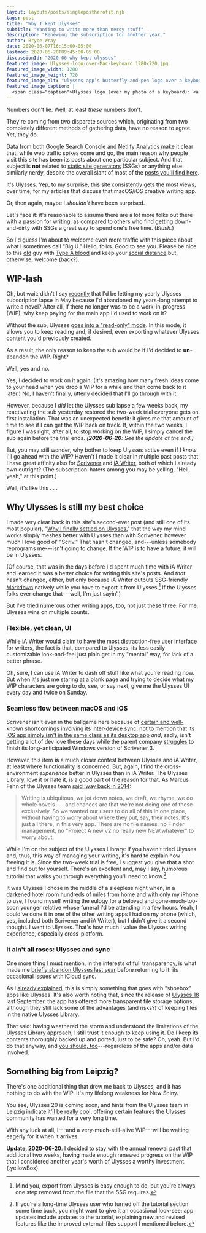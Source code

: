 ```yaml
---
layout: layouts/posts/singlepostherofit.njk
tags: post
title: "Why I kept Ulysses"
subtitle: "Wanting to write more than nerdy stuff"
description: "Renewing the subscription for another year."
author: Bryce Wray
date: 2020-06-07T16:15:00-05:00
lastmod: 2020-06-20T09:45:00-05:00
discussionId: "2020-06-why-kept-ulysses"
featured_image: Ulysses-logo-over-Mac-keyboard_1280x720.jpg
featured_image_width: 1280
featured_image_height: 720
featured_image_alt: "Ulysses app’s butterfly-and-pen logo over a keyboard"
featured_image_caption: |
  <span class="caption">Ulysses logo (over my photo of a keyboard): <a href="https://ulysses.app">Ulysses GmbH & Co.</a></span>
---
```


Numbers don't lie. Well, at least *these* numbers don't.

They're coming from two disparate sources which, originating from two completely different methods of gathering data, have no reason to agree. Yet, they do.

Data from both [Google Search Console](https://search.google.com/search-console/about) and [Netlify Analytics](https://www.netlify.com/products/analytics/) make it clear that, while web traffic spikes come and go, the main reason why people visit this site has been its posts about one particular subject. And that subject is **not** related to [static site generators](https://staticgen.com) (SSGs) or anything else similarly nerdy, despite the overall slant of most of the [posts you'll find here](/posts).

It's [Ulysses](https://ulysses.app). Yep, to my surprise, this site consistently gets the most views, over time, for my articles that discuss that macOS/iOS creative writing app.

Or, then again, maybe I *shouldn't* have been surprised.

Let's face it: it's reasonable to assume there are a lot more folks out there with a passion for writing, as compared to others who find getting down-and-dirty with SSGs a great way to spend one's free time. (*Blush.*)

So I'd guess I'm about to welcome even more traffic with this piece about what I sometimes call "Big U." Hello, folks. Good to see you. Please be nice to this [old](/posts/2019/09/now-im-sixty-four) guy with [Type A blood](https://www.pharmacytimes.com/news/study-suggests-blood-type-a-associated-with-higher-risk-of-covid-19) and keep your [social distance](https://www.cdc.gov/coronavirus/2019-ncov/prevent-getting-sick/social-distancing.html) but, otherwise, welcome (back?).

## WIP-lash

Oh, but wait: didn't I say [recently](/posts/2020/04/murdered-darlings) that I'd be letting my yearly Ulysses subscription lapse in May because I'd abandoned my years-long attempt to write a novel? After all, if there no longer was to be a work-in-progress (WIP), why keep paying for the main app I'd used to work on it?

Without the sub, Ulysses [goes into a "read-only" mode](https://medium.com/building-ulysses/why-were-switching-ulysses-to-subscription-47f80b07a9cd). In this mode, it allows you to keep reading and, if desired, even exporting whatever Ulysses content you'd previously created.

As a result, the only reason to keep the sub would be if I'd decided to **un**-abandon the WIP. Right?

Well, yes and no.

Yes, I decided to work on it again. (It's amazing how many fresh ideas come to your head when you drop a WIP for a while and then come back to it later.) No, I haven't finally, utterly decided that I'll go through with it.

However, because I *did* let the Ulysses sub lapse a few weeks back, my reactivating the sub yesterday restored the two-week trial everyone gets on first installation. That was an unexpected benefit: it gives me that amount of time to see if I can get the WIP back on track. If, within the two weeks, I figure I was right, after all, to stop working on the WIP, I simply cancel the sub again before the trial ends. *(**2020-06-20**: See the update at the end.)*

But, you may still wonder, why bother to keep Ulysses active even if I *know* I'll go ahead with the WIP? Haven't I made it clear in multiple past posts that I have great affinity also for [Scrivener](https://literatureandlatte.com/scrivener/overview) and [iA Writer](https://ia.net/writer), both of which I already own outright? (The subscription-haters among you may be yelling, "Hell, yeah," at this point.)

Well, it's like this&nbsp;.&nbsp;.&nbsp;.

## Why Ulysses is still my best choice

I made very clear back in this site's second-ever post (and still one of its most popular), "[Why I finally settled on Ulysses](/posts/2018/09/why-finally-settled-ulysses)," that the way my mind works simply meshes better with Ulysses than with Scrivener, however much I love good ol' "Scriv." That hasn't changed, and---unless somebody reprograms me---isn't going to change. If the WIP is to have a future, it will be in Ulysses.

(Of course, that was in the days before I'd spent much time with iA Writer and learned it was a better choice for writing this site's posts. And *that* hasn't changed, either, but only because iA Writer outputs SSG-friendly [Markdown](https://daringfireball.net/projects/markdown) natively while you have to export it from Ulysses.[^Export] If the Ulysses folks ever change that---well, I'm just sayin'.)

[^Export]: Mind you, export from Ulysses is easy enough to do, but you're always one step removed from the file that the SSG requires.

But I've tried numerous other writing apps, too, not just these three. For me, Ulysses wins on multiple counts.

### Flexible, yet clean, UI

While iA Writer would claim to have the most distraction-free user interface for writers, the fact is that, compared to Ulysses, its less easily customizable look-and-feel just plain get in my "mental" way, for lack of a better phrase.

Oh, sure, I can use iA Writer to dash off stuff like what you're reading now. But when it's just me staring at a blank page and trying to decide what my WIP characters are going to do, see, or say next, give me the Ulysses UI every day and twice on Sunday.

### Seamless flow between macOS and iOS

Scrivener isn't even in the ballgame here because of [certain and well-known shortcomings involving its inter-device sync](/posts/2019/08/scrivener-and-cloud), not to mention that its [iOS app simply isn't in the same class as its desktop app](https://scrivener.tenderapp.com/help/kb/ios/will-all-desktop-features-be-added-to-scrivener-for-ios) *and*, sadly, isn't getting a lot of dev love these days while the parent company [struggles](https://www.literatureandlatte.com/blog/scrivener-3-for-windows-development-update) to finish its long-anticipated Windows version of Scrivener 3.

However, this item **is** a much closer contest between Ulysses and iA Writer, at least where functionality is concerned. But, again, I find the cross-environment *experience* better in Ulysses than in iA Writer. The Ulysses Library, love it or hate it, is a good part of the reason for that. As Marcus Fehn of the Ulysses team [said ’way back in 2014](https://blog.ulysses.app/designing-the-ulysses-library/):

> Writing is ubiquitous, we jot down notes, we draft, we rhyme, we do whole novels --- and chances are that we're not doing one of these exclusively. So we wanted our users to do all of this in one place, without having to worry about where they put, say, their notes. It's just all there, in this very app. There are no file names, no Finder management, no "Project A new v2 no really new NEW.whatever" to worry about.

While I'm on the subject of the Ulysses Library: if you haven't tried Ulysses and, thus, this way of managing your writing, it's hard to explain how freeing it is. Since the two-week trial is free, I suggest you give that a shot and find out for yourself. There's an excellent and, may I say, humorous tutorial that walks you through everything you'll need to know.[^Tutorial]

[^Tutorial]: If you're a long-time Ulysses user who turned off the tutorial section some time back, you might want to give it an occasional look-see: app updates include updates to the tutorial, explaining new and revised features like the improved external-files support I mentioned before.

It was Ulysses I chose in the middle of a sleepless night when, in a darkened hotel room hundreds of miles from home and with only my iPhone to use, I found myself writing the eulogy for a beloved and gone-much-too-soon younger relative whose funeral I'd be attending in a few hours. Yeah, I could've done it in one of the other writing apps I had on my phone (which, yes, included both Scrivener and iA Writer), but I didn't give it a second thought. I went to Ulysses. That's how much I value the Ulysses writing experience, especially cross-platform.

### It ain't all roses: Ulysses and sync

One more thing I must mention, in the interests of full transparency, is what made me [briefly abandon Ulysses last year](/posts/2019/04/why-left-ulysses) before returning to it: its occasional issues with iCloud sync.

As I [already explained](/posts/2019/05/boxed-in), this is simply something that goes with "shoebox" apps like Ulysses. It's also worth noting that, since the release of [Ulysses 18](https://ulysses.app/releases/) last September, the app has offered more transparent file storage options, although they still lack some of the advantages (and risks?) of keeping files in the native Ulysses Library.

That said: having weathered the storm and understood the limitations of the Ulysses Library approach, I still trust it enough to keep using it. Do I keep its contents thoroughly backed up and ported, just to be safe? Oh, yeah. But I'd do that anyway, and [you should, too](/posts/2019/02/back-up-jack)---regardless of the apps and/or data involved.

## Something big from Leipzig?

There's one additional thing that drew me back to Ulysses, and it has nothing to do with the WIP. It's my lifelong weakness for New Shiny.

You see, Ulysses 20 is coming soon, and hints from the Ulysses team in Leipzig indicate [it'll be really cool](https://blog.ulysses.app/beta-ulysses-20/), offering certain features the Ulysses community has wanted for a very long time.

With any luck at all, I---and a very-much-still-alive WIP---will be waiting eagerly for it when it arrives.

**Update, 2020-06-20**: I decided to stay with the annual renewal past that additional two weeks, having made enough renewed progress on the WIP that I considered another year's worth of Ulysses a worthy investment.
{.yellowBox}